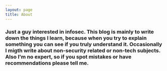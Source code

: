 ```yaml
---
layout: page
title: About
---
```

### Just a guy interested in infosec. This blog is mainly to write down the things I learn, because when you try to explain something you can see if you truly understand it. Occasionally I migth write about non-security related or non-tech subjects.  Also I'm no expert, so if you spot mistakes or have recommendations please tell me.
